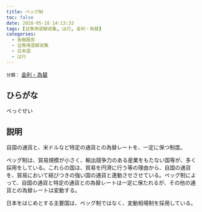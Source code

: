 ```yaml
---
title: ペッグ制
toc: false
date: 2018-05-18 14:13:33
tags: [证券用语解说集, は行, 金利・為替]
categories:
  - 金融服务
  - 证券用语解说集
  - 日本語
  - は行
---
```


`分類：` [金利・為替](/tags/金利・為替/)

## ひらがな

ぺっぐせい

## 説明

自国の通貨と、米ドルなど特定の通貨との為替レートを、一定に保つ制度。

ペッグ制は、貿易規模が小さく、輸出競争力のある産業をもたない国等が、多く採用をしている。これらの国は、貿易を円滑に行う等の理由から、自国の通貨を、貿易において結びつきの強い国の通貨と連動させさせている。ペッグ制によって、自国の通貨と特定の通貨との為替レートは一定に保たれるが、その他の通貨との為替レートは変動する。

日本をはじめとする主要国は、ペッグ制ではなく、変動相場制を採用している。
